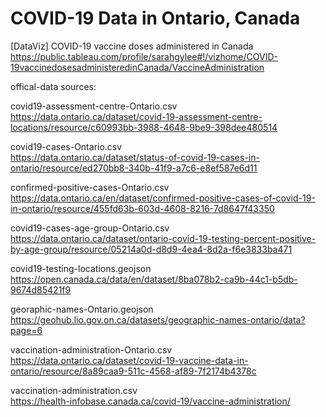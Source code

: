 # COVID-19 Data in Ontario, Canada

[DataViz] COVID-19 vaccine doses administered in Canada\
https://public.tableau.com/profile/sarahgylee#!/vizhome/COVID-19vaccinedosesadministeredinCanada/VaccineAdministration


offical-data sources:

covid19-assessment-centre-Ontario.csv\
https://data.ontario.ca/dataset/covid-19-assessment-centre-locations/resource/c60993bb-3988-4648-9be9-398dee480514

covid19-cases-Ontario.csv\
https://data.ontario.ca/dataset/status-of-covid-19-cases-in-ontario/resource/ed270bb8-340b-41f9-a7c6-e8ef587e6d11

confirmed-positive-cases-Ontario.csv\
https://data.ontario.ca/en/dataset/confirmed-positive-cases-of-covid-19-in-ontario/resource/455fd63b-603d-4608-8216-7d8647f43350

covid19-cases-age-group-Ontario.csv\
https://data.ontario.ca/dataset/ontario-covid-19-testing-percent-positive-by-age-group/resource/05214a0d-d8d9-4ea4-8d2a-f6e3833ba471

covid19-testing-locations.geojson\
https://open.canada.ca/data/en/dataset/8ba078b2-ca9b-44c1-b5db-9674d85421f9

georaphic-names-Ontario.geojson\
https://geohub.lio.gov.on.ca/datasets/geographic-names-ontario/data?page=6

vaccination-administration-Ontario.csv\
https://data.ontario.ca/dataset/covid-19-vaccine-data-in-ontario/resource/8a89caa9-511c-4568-af89-7f2174b4378c

vaccination-administration.csv\
https://health-infobase.canada.ca/covid-19/vaccine-administration/
